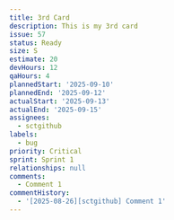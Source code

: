 ```yaml
---
title: 3rd Card
description: This is my 3rd card
issue: 57
status: Ready
size: S
estimate: 20
devHours: 12
qaHours: 4
plannedStart: '2025-09-10'
plannedEnd: '2025-09-12'
actualStart: '2025-09-13'
actualEnd: '2025-09-15'
assignees:
  - sctgithub
labels:
  - bug
priority: Critical
sprint: Sprint 1
relationships: null
comments:
  - Comment 1
commentHistory:
  - '[2025-08-26][sctgithub] Comment 1'
---
```


